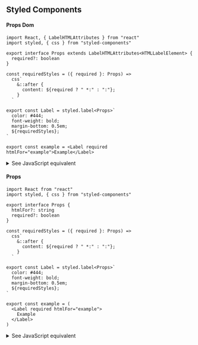 ## Styled Components

#### Props Dom

```tsx
import React, { LabelHTMLAttributes } from "react"
import styled, { css } from "styled-components"

export interface Props extends LabelHTMLAttributes<HTMLLabelElement> {
  required?: boolean
}

const requiredStyles = ({ required }: Props) =>
  css`
    &::after {
      content: ${required ? " *:" : ":"};
    }
  `

export const Label = styled.label<Props>`
  color: #444;
  font-weight: bold;
  margin-bottom: 0.5em;
  ${requiredStyles};
`

export const example = <Label required htmlFor="example">Example</Label>
```
<details>
<summary>See JavaScript equivalent</summary>
</details>

#### Props

```tsx
import React from "react"
import styled, { css } from "styled-components"

export interface Props {
  htmlFor?: string
  required?: boolean
}

const requiredStyles = ({ required }: Props) =>
  css`
    &::after {
      content: ${required ? " *:" : ":"};
    }
  `

export const Label = styled.label<Props>`
  color: #444;
  font-weight: bold;
  margin-bottom: 0.5em;
  ${requiredStyles};
`

export const example = (
  <Label required htmlFor="example">
    Example
  </Label>
)
```
<details>
<summary>See JavaScript equivalent</summary>
</details>